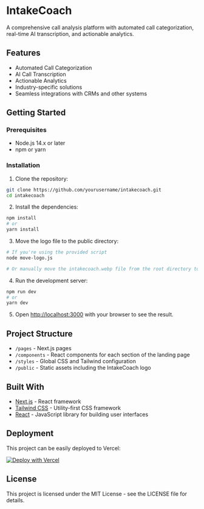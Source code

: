 # IntakeCoach

A comprehensive call analysis platform with automated call categorization, real-time AI transcription, and actionable analytics.

## Features

- Automated Call Categorization
- AI Call Transcription
- Actionable Analytics
- Industry-specific solutions
- Seamless integrations with CRMs and other systems

## Getting Started

### Prerequisites

- Node.js 14.x or later
- npm or yarn

### Installation

1. Clone the repository:
```bash
git clone https://github.com/yourusername/intakecoach.git
cd intakecoach
```

2. Install the dependencies:
```bash
npm install
# or
yarn install
```

3. Move the logo file to the public directory:
```bash
# If you're using the provided script
node move-logo.js

# Or manually move the intakecoach.webp file from the root directory to the public directory
```

4. Run the development server:
```bash
npm run dev
# or
yarn dev
```

5. Open [http://localhost:3000](http://localhost:3000) with your browser to see the result.

## Project Structure

- `/pages` - Next.js pages
- `/components` - React components for each section of the landing page
- `/styles` - Global CSS and Tailwind configuration
- `/public` - Static assets including the IntakeCoach logo

## Built With

- [Next.js](https://nextjs.org/) - React framework
- [Tailwind CSS](https://tailwindcss.com/) - Utility-first CSS framework
- [React](https://reactjs.org/) - JavaScript library for building user interfaces

## Deployment

This project can be easily deployed to Vercel:

[![Deploy with Vercel](https://vercel.com/button)](https://vercel.com/new/git/external?repository-url=https%3A%2F%2Fgithub.com%2Fyourusername%2Fintakecoach)

## License

This project is licensed under the MIT License - see the LICENSE file for details. 